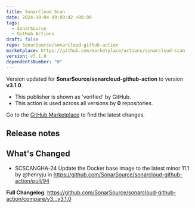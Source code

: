 ```yaml
---
title: SonarCloud Scan
date: 2024-10-04 09:00:42 +00:00
tags:
  - SonarSource
  - GitHub Actions
draft: false
repo: SonarSource/sonarcloud-github-action
marketplace: https://github.com/marketplace/actions/sonarcloud-scan
version: v3.1.0
dependentsNumber: "0"
---
```



Version updated for **SonarSource/sonarcloud-github-action** to version **v3.1.0**.
- This publisher is shown as 'verified' by GitHub.
- This action is used across all versions by **0** repositories.

Go to the [GitHub Marketplace](https://github.com/marketplace/actions/sonarcloud-scan) to find the latest changes.

## Release notes

## What's Changed
* SCSCANGHA-24 Update the Docker base image to the latest minor 11.1 by @henryju in https://github.com/SonarSource/sonarcloud-github-action/pull/94

**Full Changelog**: https://github.com/SonarSource/sonarcloud-github-action/compare/v3...v3.1.0
